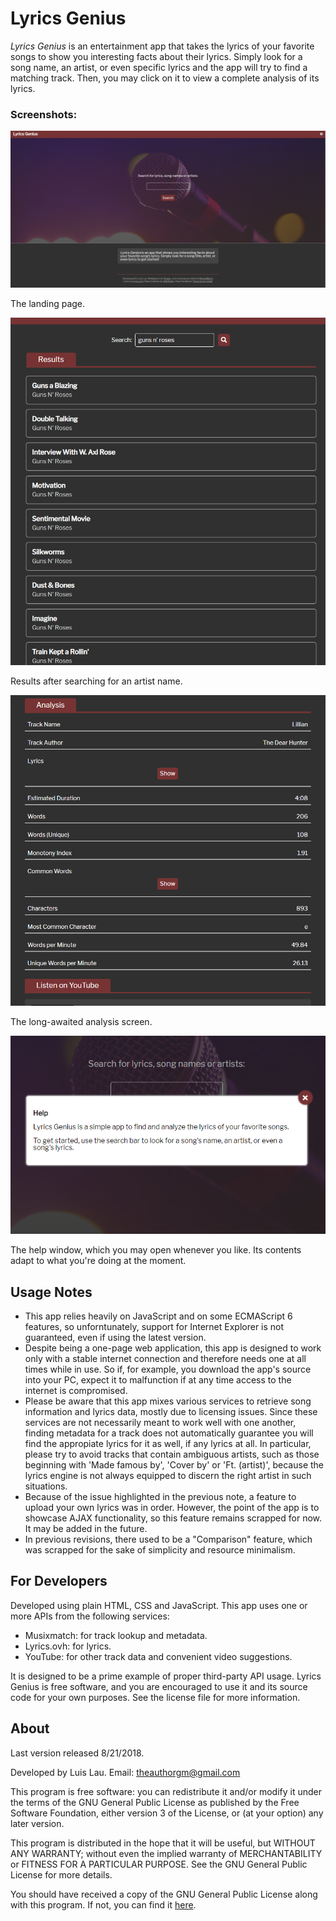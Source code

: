 # Lyrics Genius

*Lyrics Genius* is an entertainment app that takes the lyrics of your favorite songs to show you interesting facts about their lyrics. Simply look for a song name, an artist, or even specific lyrics and the app will try to find a matching track. Then, you may click on it to view a complete analysis of its lyrics.

### Screenshots:

![Screenshot of the Landing Page](https://github.com/TheAuthorGH/lyrics-genius/blob/master/screenshots/01.PNG?raw=true)

The landing page.

![Screenshot of the results for a search query](https://github.com/TheAuthorGH/lyrics-genius/blob/master/screenshots/02.PNG?raw=true)

Results after searching for an artist name.

![Screenshot of the analysis screen](https://github.com/TheAuthorGH/lyrics-genius/blob/master/screenshots/03.PNG?raw=true)

The long-awaited analysis screen.

![Screenshot of the help window](https://github.com/TheAuthorGH/lyrics-genius/blob/master/screenshots/04.PNG?raw=true)

The help window, which you may open whenever you like. Its contents adapt to what you're doing at the moment.

## Usage Notes
* This app relies heavily on JavaScript and on some ECMAScript 6 features, so unforntunately, support for Internet Explorer is not guaranteed, even if using the latest version.
* Despite being a one-page web application, this app is designed to work only with a stable internet connection and therefore needs one at all times while in use. So if, for example, you download the app's source into your PC, expect it to malfunction if at any time access to the internet is compromised.
* Please be aware that this app mixes various services to retrieve song information and lyrics data, mostly due to licensing issues. Since these services are not necessarily meant to work well with one another, finding metadata for a track does not automatically guarantee you will find the appropiate lyrics for it as well, if any lyrics at all. In particular, please try to avoid tracks that contain ambiguous artists, such as those beginning with 'Made famous by', 'Cover by' or 'Ft. (artist)', because the lyrics engine is not always equipped to discern the right artist in such situations.
* Because of the issue highlighted in the previous note, a feature to upload your own lyrics was in order. However, the point of the app is to showcase AJAX functionality, so this feature remains scrapped for now. It may be added in the future.
* In previous revisions, there used to be a "Comparison" feature, which was scrapped for the sake of simplicity and resource minimalism.

## For Developers
Developed using plain HTML, CSS and JavaScript. This app uses one or more APIs from the following services:

* Musixmatch: for track lookup and metadata.
* Lyrics.ovh: for lyrics.
* YouTube: for other track data and convenient video suggestions.

It is designed to be a prime example of proper third-party API usage. Lyrics Genius is free software, and you are encouraged to use it and its source code for your own purposes. See the license file for more information.

## About

Last version released 8/21/2018.

Developed by Luis Lau.
Email: theauthorgm@gmail.com

This program is free software: you can redistribute it and/or modify it under the terms of the GNU General Public License as published by the Free Software Foundation, either version 3 of the License, or (at your option) any later version.

This program is distributed in the hope that it will be useful, but WITHOUT ANY WARRANTY; without even the implied warranty of MERCHANTABILITY or FITNESS FOR A PARTICULAR PURPOSE. See the GNU General Public License for more details.

You should have received a copy of the GNU General Public License along with this program. If not, you can find it [here](https://www.gnu.org/licenses/>).
